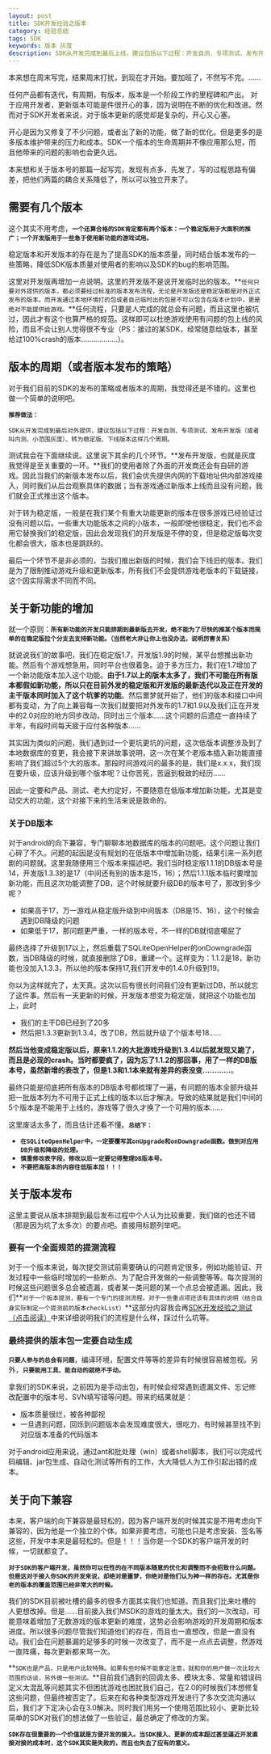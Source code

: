 ```yaml
---
layout: post
title: SDK开发经验之版本
category: 经验总结
tags: SDK
keywords: 版本 灰度
description: SDK从开发完成到最后上线，建议包括以下过程：开发自测、专项测试、发布开发版（或者叫内测、小范围灰度）、转为稳定版、下线版本这样几个周期。对于一个版本提测，专门结合自身实际制定了一个提测前的版本checkList，任何人提测任何版本都必须要按照list检查一遍，并把检查结果附在体测单里面。
---
```

本来想在周末写完，结果周末打扰，到现在才开始。要加班了，不然写不完。……

任何产品都有迭代，有周期，有版本，版本是一个阶段工作的里程碑和产出。
​
对于应用开发者，更新版本可能是件很开心的事，因为说明在不断的优化和改进。然而对于SDK开发者来说，对于版本更新的感觉却是复杂的，开心又心塞。

开心是因为又修复了不少问题，或者出了新的功能，做了新的优化。但是更多的是多版本维护带来的压力和成本。SDK一个版本的生命周期并不像应用那么短，而且他带来的问题的影响也会更久远。

本来想和关于版本号的那篇一起写完，发现有点多，先发了，写的过程思路有偏差，把他们两篇的耦合关系降低了，所以可以独立开来了。

## 需要有几个版本

这个其实不用考虑，**`一个还算合格的SDK肯定都有两个版本：一个稳定版用于大面积的推广；一个开发版用于一些急于使用新功能的游戏试用。`**

稳定版本和开发版本的存在是为了提高SDK的版本质量，同时结合版本发布的一些策略，降低SDK版本质量对使用者的影响以及SDK的bug的影响范围。

这里对开发版再增加一点说明。这里的开发版不是说开发临时出的版本。**`任何只要对外提供的版本，都必须要经过标准的版本发布流程，无论是开发版还是稳定版都是对外正式发布的版本。而开发通过本地环境打的包或者自己临时出的包是不可以包含在版本计划中，更是绝对不能提供给游戏。`**任何流程，只要是人完成的就总会有问题，而且这里也被坑过，因此才有这个也算严格的规范。这样即可以杜绝游戏使用有问题的包上线的风险，而且不会让别人觉得很不专业（PS：接过的某SDK，经常随意给版本，甚至给过100%crash的版本………………）。

## 版本的周期（或者版本发布的策略）

对于我们目前的SDK的发布的策略或者版本的周期，我觉得还是不错的。这里也做一个简单的说明吧。

**`推荐做法：`**

`SDK从开发完成到最后对外提供，建议包括以下过程：开发自测、专项测试、发布开发版（或者叫内测、小范围灰度）、转为稳定版、下线版本这样几个周期。`

测试我会在下面继续说。这里说下其余的几个环节。**发布开发版，也就是灰度我觉得是至关重要的一环。**我们的使用者除了外面的开发商还会有自研的游戏。因此当我们的新版本发布以后，我们会优先提供内网的下载地址供内部游戏接入，同时我们从后台观察具体的数据；当有游戏通过新版本上线而且没有问题，我们就会正式推出这个版本。

对于转为稳定版，一般是在我们某个有重大功能更新的版本在很多游戏已经验证过没有问题以后。一些重大功能版本之间的小版本，一般即使他很稳定，我们也不会用它替换我们的稳定版，因此会发现我们的开发版是不停的变，但是稳定版每次变化都会很大，版本也是跳跃的。


最后一个环节不是非必须的，当我们推出新版的时候，我们会下线旧的版本。我们是为了限制推动游戏升级和更新版本，所有我们不会提供游戏老版本的下载链接，这个因实际需求不同而不同。

## 关于新功能的增加

就一个原则：**`所有新功能的开发只能排期到最新版去开发，绝不能为了尽快的推某个版本而简单的在稳定版拉个分支去支持新功能。（当然老大非让你上也没办法，说明厉害关系）`**

就说说我们的故事吧，我们在稳定版1.7，开发版1.9的时候，某平台想推出新功能。然后有个游戏想急用，同时平台也很着急。迫于多方压力，我们在1.7增加了一个新功能版本加入这个功能。**由于1.7以上的版本太多了，我们不可能在所有版本都假如新功能，所以只在目前外发的稳定版和开发版的最新迭代以及正在开发的主干版本同时加入了这个坑爹的功能**。然后噩梦就开始了，他们的版本和接口中间都有变动，为了向上兼容每一次我们就要把对外发布的1.7和1.9以及我们正在开发中的2.0对应的地方同步改动，同时出三个版本……这个问题的后遗症一直持续了半年，有段时间每天疲于应付各种版本……

其实因为类似的问题，我们遇到过一个更坑更坑的问题，这次低版本调整涉及到了本地数据库的变更，我会接下来讲故事说明，这一次在某个老版本插入新功能直接影响了我们超过5个大的版本。那段时间游戏问的最多的是，我们是x.x.x，我们现在要升级，应该升级到哪个版本呢？让你苦死，苦逼到极致的经历……

因此一定要和产品、测试、老大约定好，不要随意在低版本增加新功能，尤其是变动交大的功能，这个对接下来的生活来说是致命的。

### 关于DB版本

​对于android的向下兼容，专门聊聊本地数据库的版本的问题吧。这个问题让我们心碎了不久。问题的起因是没有规划的在低版本中增加新功能，结果引来一系列悲剧的问题就。这里我随便用三个版本来描述吧。我们当时稳定版1.1.1的DB版本号是14，开发版1.3.3的是17（中间还有别的版本是15，16）；然后1.1.1版本临时要增加新功能，而且这次功能调整了DB，这个时候就要升级DB的版本号了，那改到多少呢？

- 如果高于17，万一游戏从稳定版升级到中间版本（DB是15、16），这个时候会遇到DB降级的问题
- 如果低于17，那问题更严重，一样的版本号，不一样的DB就彻底噶屁了

最终选择了升级到17以上，然后重载了SQLiteOpenHelper的onDowngrade函数，当DB降级的时候，就直接删除了DB，重建一个。这样变为：1.1.2是18，新功能也没加入1.3.3，所以他的版本保持17,我们开发中的1.4.0升级到19。

你以为这样就完了，太天真。这次以后有很长时间我们没有更新过DB，所以就忘了这件事。然后有一天更新的时候，开发版本想变为稳定版，就把这个功能也加上，此时
	
- 我们的主干DB已经到了20多
- 然后把1.3.3更新到1.3.4，改了DB，然后就升级了个版本号18……

**然后当他变成稳定版以后，原来1.1.2的大批游戏升级到1.3.4以后就发现又跪了，而且是必现的crash。当时都要疯了，因为忘了1.1.2的那回事，用了一样的DB版本号，虽然新增的表改了，但是1.3和1.1本来就有差异的表没变…………**。

最终只能是彻底把所有版本的DB版本号都梳理了一遍，有问题的版本全部升级并把一批版本列为不可用于正式上线的版本以后才解决。导致的结果就是我们中间的5个版本是不能用于上线的，游戏等了很久才换了一个可用的版本……

这里废话太多了，而且估计还看不懂。**`总结下：`**

- **`在SQLiteOpenHelper中，一定要覆写其onUpgrade和onDowngrade函数。做到对应用DB升级和降级的处理。`**
- **`慎重修改表字段，修改以后一定要记得整理DB版本号。`**
- **`不要把高版本的内容往低版本加！！！`**

## 关于版本发布

这里主要说从版本排期到最后发布过程中个人认为比较重要，我们做的也还不错（那是因为坑了太多次）的要点吧。直接用标题列举吧。

### 要有一个全面规范的提测流程

对于一个版本来说，每次提交测试前需要确认的问题肯定很多，例如功能验证、开发过程中一些临时增加的一些断点、为了配合开发做的一些调整等等。每次提测的时候这些问题很多总会被遗漏，或者某一类问题的某一个点总会被遗漏。因此，我们**`对于一个版本提测，要有一个专门的提测流程。对于一些重点项还该有具体的说明（结合自身实际制定一个提测前的版本checkList）`**这部分内容我会再[SDK开发经验之测试（点击阅读）]()中来详细说明我们的流程是什么样，踩过什么坑等。

### 最终提供的版本包一定要自动生成

**`只要人参与的总会有问题`**，编译环境，配置文件等等的差异有时候很容易被忽视。另外，**`只要能用工具、能自动的就绝不手动。`**

拿我们的SDK来说，之前因为是手动出包，有时候会经常遇到遗漏文件、忘记修改配置中的版本号、SVN填写错等问题。带来的结果就是：

- 版本质量很烂，被各种鄙视
- 一旦遇到问题，回烁到问题版本会发现难度很大，很吃力，有时候甚至找不到对应版本准备的代码版本

对于android应用来说，通过ant和批处理（win）或者shell脚本，我们可以完成代码编辑、jar包生成、自动化测试等所有的工作，大大降低人为工作引起出错的成本。

## 关于向下兼容

本来，客户端的向下兼容是最轻松的，因为客户端开发的时候其实是不用考虑向下兼容的，因为他是一个独立的个体。如果非要考虑，可能也只是考虑安装、签名等这些，开发中本来是最轻松的。但是！！！当你是一个SDK的客户端开发的时候，一切就都变了。

**`对于SDK的客户端开发，虽然你可以任性的在不同版本随意的优化和调整而不会招致什么问题。但是这对于接入你SDK的开发来说，却绝对是噩梦，你绝对是他们认为神一样的存在。尤其是你老的版本的覆盖范围已经非常大的时候。`**

我们的SDK目前被吐槽的最多的很多方面其实我们也知道。而且我们比来吐槽的人更想改掉。但是……目前接入我们MSDK的游戏的量太大。我们的一次改动，可能意味着增加了无数游戏的版本更新的难度，这势必会影响游戏的开发周期和版本进度。所以很多问题尽管我们知道他们的存在，而且也一直想改，但是一直没有动。我们会在问题暴漏的足够多的时候一次改变了，而不是一点点去调整，然游戏一直阵痛，每次更新都来骂一次。

**`SDK也是产品，只是用户比较特殊。如果有些时候不能拿定注意，就和你的用户做一次比较大范围的访谈，另外做一些测试。`**目前我们遇到的回调太多、模块太多、常量和错误码定义太混乱等问题其实不但困扰游戏也困扰我们自己，在2.0的时候我们本想修复这些问题，但最终被否定了。后来在和各种类型游戏开发进行了多次交流沟通以后，我们才下定决心会在3.0解决。同时我们用另一个使用范围比较小、更新比较简单的SDK对我们的想法做了一些验证，最总确定了修改的方案。

**`SDK存在很重要的一个价值就是方便开发的接入。当SDK接入、更新的成本超过甚至逼近开发直接对接的成本时，这个SDK其实是失败的，而且也失去了应有的意义。`**


